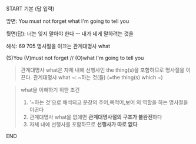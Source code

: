 START
기본 (답 입력)

앞면:
You must not forget what I'm going to tell you


뒷면(답):
너는 잊지 말아야 한다 ㅡ 내가 네게 말하려는 것을


해석:
69 705 명사절을 이끄는 관계대명사 what

(S)You (V)must not forget // (O)what I'm going to tell you

> 관계대명사 what은 자체 내에 선행사인 the thing(s)을 포함하므로 명사절을 이끈다.
> 관계대명사 what ~: ~하는 것(들)
> (=the thing(s) which ~)

> what을 이해하기 위한 조건
> 1. '~하는 것'으로 해석되고 문장의 주어,목적어,보어 의 역할을 하는 명사절을 이끈다
> 2. 관계대명사 what을 없애면 **관계대명사절의 구조가 불완전**하다
> 3. 자체 내에 선행사를 포함하므로 **선행사가 따로 없다**
<!--ID: 1695591234241-->
END